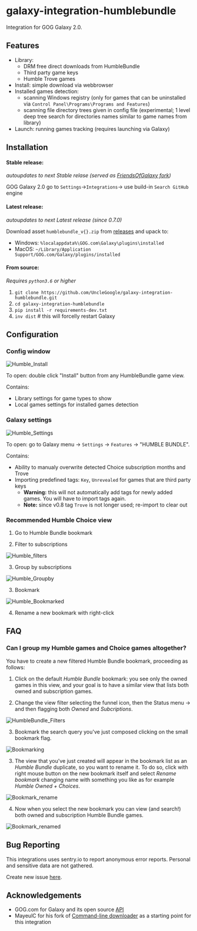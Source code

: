 # galaxy-integration-humblebundle

Integration for GOG Galaxy 2.0.

## Features

* Library:
    * DRM free direct downloads from HumbleBundle
    * Third party game keys
    * Humble Trove games
* Install: simple download via webbrowser
* Installed games detection:
    * scanning Windows registry (only for games that can be uninstalled via `Control Panel\Programs\Programs and Features`)
    * scanning file directory trees given in config file (experimental; 1 level deep tree search for directories names similar to game names from library)
* Launch: running games tracking (requires launching via Galaxy)

## Installation

#### Stable release:
_autoupdates to next Stable relase (served as [FriendsOfGalaxy fork][5])_

GOG Galaxy 2.0 go to `Settings`->`Integrations`-> use build-in `Search GitHub` engine

#### Latest release:
_autoupdates to next Latest release (since 0.7.0)_

Download asset `humblebundle_v{}.zip` from [releases][1] and upack to:
- Windows: `%localappdata%\GOG.com\Galaxy\plugins\installed`
- MacOS: `~/Library/Application Support/GOG.com/Galaxy/plugins/installed`

#### From source:
_Requires `python3.6` or higher_

1. `git clone https://github.com/UncleGoogle/galaxy-integration-humblebundle.git`
2. `cd galaxy-integration-humblebundle`
3. `pip install -r requirements-dev.txt`
4. `inv dist`  # this will forcelly restart Galaxy

## Configuration

### Config window

![Humble_Install](https://user-images.githubusercontent.com/12197825/107127801-df9fe000-68b8-11eb-9d20-80d32be7a062.gif)

To open: double click "Install" button from any HumbleBundle game view.

Contains:
- Library settings for game types to show
- Local games settings for installed games detection

### Galaxy settings

![Humble_Settings](https://user-images.githubusercontent.com/12197825/107127798-de6eb300-68b8-11eb-8f3e-ac62d2fdbaf2.png)

To open: go to Galaxy menu -> `Settings` -> `Features` -> "HUMBLE BUNDLE".

Contains:
- Ability to manualy overwrite detected Choice subscription months and Trove
- Importing predefined tags: `Key`, `Unrevealed` for games that are third party keys
  - **Warning:** this will not automatically add tags for newly added games. You will have to import tags again.
  - **Note:** since v0.8 tag `Trove` is not longer used; re-import to clear out

### Recommended Humble Choice view

1. Go to Humble Bundle bookmark

2. Filter to subscriptions

![Humble_filters](https://user-images.githubusercontent.com/12197825/107127796-dca4ef80-68b8-11eb-82a0-d3c23484ee60.png)

3. Group by subscriptions

![Humble_Groupby](https://user-images.githubusercontent.com/12197825/107127803-e0d10d00-68b8-11eb-9f1e-cb476112bf7f.png)

3. Bookmark

![Humble_Bookmarked](https://user-images.githubusercontent.com/12197825/107127806-e2023a00-68b8-11eb-8607-6f6c0647977d.png)

4. Rename a new bookmark with right-click

## FAQ

### Can I group my Humble games and Choice games altogether?

You have to create a new filtered Humble Bundle bookmark, proceeding as follows:

1. Click on the default _Humble Bundle_ bookmark: you see only the owned games in this view, and your goal is to have a similar view that lists both owned and subscription games.

2. Change the view filter selecting the funnel icon, then the Status menu -> and then flagging both _Owned_ and _Subcriptions_.

![HumbleBundle_Filters](https://user-images.githubusercontent.com/12197825/107127807-e3336700-68b8-11eb-9a98-648874c6f637.png)

3. Bookmark the search query you've just composed clicking on the small bookmark flag.

![Bookmarking](https://user-images.githubusercontent.com/12197825/107127808-e4fd2a80-68b8-11eb-818c-e48e10b6e811.png)

3. The view that you've just created will appear in the bookmark list as an _Humble Bundle_ duplicate, so you want to rename it. To do so, click with right mouse button on the new bookmark itself and select _Rename bookmark_ changing name with something you like as for example _Humble Owned + Choices_.

![Bookmark_rename](https://user-images.githubusercontent.com/12197825/107127814-f47c7380-68b8-11eb-8e41-a42898d7df79.png)

4. Now when you select the new bookmark you can view (and search!) both owned and subscription Humble Bundle games.

![Bookmark_renamed](https://user-images.githubusercontent.com/12197825/107127812-f21a1980-68b8-11eb-9eba-e8c03a518b20.png)

## Bug Reporting
This integrations uses sentry.io to report anonymous error reports.
Personal and sensitive data are not gathered.

Create new issue [here][2].

## Acknowledgements
- GOG.com for Galaxy and its open source [API][3]
- MayeulC for his fork of [Command-line downloader][4] as a starting point for this integration

[1]: https://github.com/UncleGoogle/galaxy-integration-humblebundle/releases
[2]: https://github.com/UncleGoogle/galaxy-integration-humblebundle/issues/new/choose
[3]: https://github.com/gogcom/galaxy-integrations-python-api
[4]: https://github.com/MayeulC/hb-downloader
[5]: https://github.com/FriendsOfGalaxy/galaxy-integration-humble
